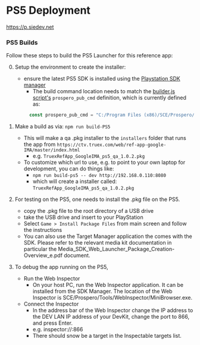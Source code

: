 # PS5 Deployment

https://p.siedev.net

### PS5 Builds
Follow these steps to build the PS5 Launcher for this reference app:

0. Setup the environment to create the installer:
    - ensure the latest PS5 SDK is installed using the [Playstation SDK manager](https://p.siedev.net/sdk-manager/download/)
        - The build command location needs to match the [builder.js script's](./builder.js) `prospero_pub_cmd` definition, which
          is currently defined as:
        ```javascript
          const prospero_pub_cmd = "C:/Program Files (x86)/SCE/Prospero/Tools/Publishing Tools/bin/prospero-pub-cmd.exe";    
        ```
1. Make a build as via: `npm run build-PS5`
    - This will make a qa .pkg installer to the `installers` folder that runs the app from `https://ctv.truex.com/web/ref-app-google-IMA/master/index.html`
        - e.g. `TruexRefApp_GoogleIMA_ps5_qa_1.0.2.pkg`
    - To customize which url to use, e.g. to point to your own laptop for development, you can do things like:
        - `npm run build-ps5 -- dev http://192.168.0.110:8080`
        - which will create a installer called: `TruexRefApp_GoogleIMA_ps5_qa_1.0.2.pkg`
2. For testing on the PS5, one needs to install the .pkg file on the PS5.
    - copy the .pkg file to the root directory of a USB drive
    - take the USB drive and insert to your PlayStation
    - Select `Game > Install Package Files` from main screen and follow the instructions
    - You can also use the Target Manager application the comes with the SDK.
      Please refer to the relevant media kit documentation in particular the
      Media_SDK_Web_Launcher_Package_Creation-Overview_e.pdf document.
    
3. To debug the app running on the PS5, 
    - Run the Web Inspector
      - On your host PC, run the Web Inspector application. It can be installed from the SDK Manager. The
location of the Web Inspector is SCE/Prospero/Tools/WebInspector/MiniBrowser.exe.
    - Connect the Inspector
      - In the address bar of the Web Inspector change the IP address to the DEV LAN IP address of your DevKit, change the port to 866, and press Enter.
	  - e.g. inspector://<your target IP address>:866
	  - There should snow be a target in the Inspectable targets list.
